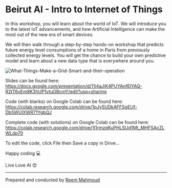 # Beirut AI - Intro  to Internet of Things
In this workshop, you will learn about the world of IoT. We will introduce you to the latest IoT advancements, and how Artificial Intelligence can make the most out of the new era of smart devices.

We will then walk through a step-by-step hands-on workshop that predicts future energy level consumptions of a home in Paris from previously collected energy levels. You will get the chance to build your own predictive model and learn about a new data type that is everywhere around you.

![What-Things-Make-a-Grid-Smart-and-their-operation](https://user-images.githubusercontent.com/16987119/56344717-c4854d00-61c6-11e9-92ad-c43144367bb5.jpg)

Slides can be found here: https://docs.google.com/presentation/d/11i4aJiK4PUYAnfElYAQ-R2tT6vEm8K3hUP1vtuGBcmY/edit?usp=sharing

Code (with blanks) on Google Colab can be found here: https://colab.research.google.com/drive/1pJy5UDkAFFSgEUf-Db5WUlXWR71YgbQJ

Complete code (with solutions) on Google Colab can be found here: https://colab.research.google.com/drive/1I1rmzqKuPHLSUd1Mt_MHFSAcZLWLdp70

To edit the code, click File then Save a copy in Drive… 


Happy coding 💻

Live Love AI 😍

---
Prepared and conducted by [Reem Mahmoud](https://www.linkedin.com/in/reemmahmoud/) 
